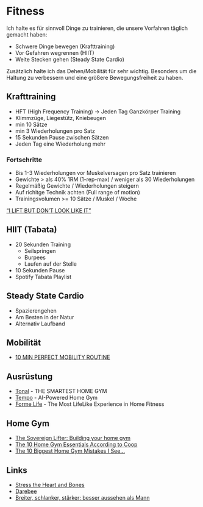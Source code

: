 # Fitness

Ich halte es für sinnvoll Dinge zu trainieren, die unsere Vorfahren täglich gemacht haben:
- Schwere Dinge bewegen (Krafttraining)
- Vor Gefahren wegrennen (HIIT)
- Weite Stecken gehen (Steady State Cardio)

Zusätzlich halte ich das Dehen/Mobilität für sehr wichtig. Besonders um die Haltung zu verbessern und eine größere Bewegungsfreiheit zu haben.

## Krafttraining

- HFT (High Frequency Training) -> Jeden Tag Ganzkörper Training
- Klimmzüge, Liegestütz, Kniebeugen
- min 10 Sätze
- min 3 Wiederholungen pro Satz
- 15 Sekunden Pause zwischen Sätzen
- Jeden Tag eine Wiederholung mehr

### Fortschritte

- Bis 1-3 Wiederholungen vor Muskelversagen pro Satz trainieren
- Gewichte > als 40% 1RM (1-rep-max) / weniger als 30 Wiederholungen
- Regelmäßig Gewichte / Wiederholungen steigern
- Auf richitge Technik achten (Full range of motion)
- Trainingsvolumen >= 10 Sätze / Muskel / Woche

[“I LIFT BUT DON’T LOOK LIKE IT”](https://www.youtube.com/watch?v=-wKiFBAsKnI)

## HIIT (Tabata)

- 20 Sekunden Training
    + Seilspringen
    + Burpees
    + Laufen auf der Stelle
- 10 Sekunden Pause
- Spotify Tabata Playlist

## Steady State Cardio

- Spazierengehen
- Am Besten in der Natur
- Alternativ Laufband

## Mobilität

- [10 MIN PERFECT MOBILITY ROUTINE](https://www.youtube.com/watch?v=Igzmhbghcd4&list=PLoEDCSPXpKWKScAx2NkxPTq--r3MgHLgz&index=2)

## Ausrüstung

- [Tonal](https://www.tonal.com/) - THE SMARTEST HOME GYM
- [Tempo](https://tempo.fit/) - AI-Powered Home Gym
- [Forme Life](https://formelife.com/the-tech) - The Most LifeLike Experience in Home Fitness

## Home Gym

- [The Sovereign Lifter: Building your home gym](https://eugenemarinelli.com/the-sovereign-lifter/)
- [The 10 Home Gym Essentials According to Coop](https://www.youtube.com/watch?v=QFq6Dg_0dbU)
- [The 10 Biggest Home Gym Mistakes I See...](https://www.youtube.com/watch?v=dOjKpPLQZJ4)

## Links

- [Stress the Heart and Bones](https://paulskallas.substack.com/p/why-do-we-work-out)
- [Darebee](https://darebee.com/)
- [Breiter, schlanker, stärker: besser aussehen als Mann](https://fitness-experts.de/maenner)
